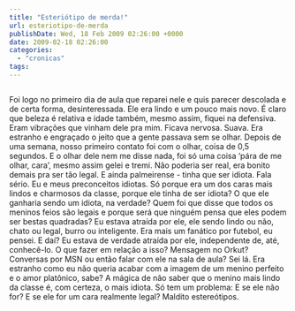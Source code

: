 ```yaml
---
title: "Esteriótipo de merda!"
url: esteriotipo-de-merda
publishDate: Wed, 18 Feb 2009 02:26:00 +0000
date: 2009-02-18 02:26:00
categories: 
  - "cronicas"
tags: 
---
```

<a href="http://3.bp.blogspot.com/_BzqI_RDZ6O4/SsYk9GBmQ_I/AAAAAAAAA_A/1wNBQTxsizU/s1600-h/ela_2.jpg"><img src="http://3.bp.blogspot.com/_BzqI_RDZ6O4/SsYk9GBmQ_I/AAAAAAAAA_A/1wNBQTxsizU/s200/ela_2.jpg" border="0" alt=""></a><br><div><span><span><span> </span></span></span><span><span>Foi logo no primeiro dia de aula que reparei nele e quis parecer descolada e de certa forma, desinteressada. Ele era lindo e um pouco mais novo. É claro que beleza é relativa e idade também, mesmo assim, fiquei na defensiva. Eram vibrações que vinham dele pra mim. Ficava nervosa. Suava. Era estranho e engraçado o jeito que a gente passava sem se olhar. Depois de uma semana, nosso primeiro contato foi com o olhar, coisa de 0,5 segundos. E o olhar dele nem me disse nada, foi só uma coisa ‘pára de me olhar, cara’, mesmo assim gelei e tremi.  Não poderia ser real, era bonito demais pra ser tão legal. E ainda palmeirense - tinha que ser idiota. Fala sério. Eu e meus preconceitos idiotas. Só porque era um dos caras mais lindos e charmosos da classe, porque ele tinha de ser idiota? O que ele ganharia sendo um idiota, na verdade? Quem foi que disse que todos os meninos feios são legais e porque será que ninguém pensa que eles podem ser bestas quadradas?  Eu estava atraída por ele, ele sendo lindo ou não, chato ou legal, burro ou inteligente.  Era mais um fanático por futebol, eu pensei. E daí? Eu estava de verdade atraída por ele, independente de, até, conhecê-lo. O que fazer em relação a isso? Mensagem no Orkut? Conversas por MSN ou então falar com ele na sala de aula? Sei lá. Era estranho como eu não queria acabar com a imagem de um menino perfeito e o amor platônico, sabe?  A mágica de não saber que o menino mais lindo da classe é, com certeza, o mais idiota. Só tem um problema: E se ele não for? E se ele for um cara realmente legal? Maldito estereótipos.</span></span></div><div><br></div>
